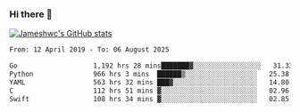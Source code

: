 ### Hi there 👋

[![Jameshwc's GitHub stats](https://github-readme-stats.vercel.app/api?username=jameshwc)](https://github.com/anuraghazra/github-readme-stats)

<!--START_SECTION:waka-->

```txt
From: 12 April 2019 - To: 06 August 2025

Go                   1,192 hrs 28 mins███████▓░░░░░░░░░░░░░░░░░   31.33 %
Python               966 hrs 3 mins  ██████▒░░░░░░░░░░░░░░░░░░   25.38 %
YAML                 563 hrs 32 mins ███▓░░░░░░░░░░░░░░░░░░░░░   14.80 %
C                    112 hrs 51 mins ▓░░░░░░░░░░░░░░░░░░░░░░░░   02.96 %
Swift                108 hrs 34 mins ▓░░░░░░░░░░░░░░░░░░░░░░░░   02.85 %
```

<!--END_SECTION:waka-->